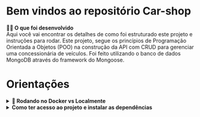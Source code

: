 # Bem vindos ao repositório Car-shop


<strong>👨‍💻 O que foi desenvolvido</strong><br />
    Aqui você vai encontrar os detalhes de como foi estruturado este projeto e instruções para rodar.
   Este projeto, segue os princípios de Programação Orientada a Objetos (POO) na construção da API com CRUD para gerenciar uma concessionária de veículos.
   Foi feito utilizando o banco de dados MongoDB através do framework do Mongoose.



# Orientações

<details>
  <summary><strong>🐋 Rodando no Docker vs Localmente</strong></summary><br />
  
    ## 👉 Com Docker

  **⚠ Antes de começar, seu docker-compose precisa estar na versão 1.29 ou superior. 

  > :information_source: Rode os serviços `node` e `db` com o comando `docker-compose up -d`.

  - Lembre-se de parar o `mongo` se estiver usando localmente na porta padrão (`27017`), ou adapte, caso queria fazer uso da aplicação em containers
  - Esses serviços irão inicializar um container chamado `car_shop` e outro chamado `car_shop_db`.
  - A partir daqui você pode rodar o container `car_shop` via CLI ou abri-lo no VS Code.

  > :information_source: Use o comando `docker exec -it car_shop bash`.

  - Ele te dará acesso ao terminal interativo do container criado pelo compose, que está rodando em segundo plano.

  > :information_source: Instale as dependências [**Caso existam**] com `npm install` 
    <br />
  
  ## 👉 Sem Docker

  > :information_source: Instale as dependências [**Caso existam**] com `npm install`  
  
  - ✨ **Dica:** O avaliador espera que a versão do `node` utilizada seja a 16.

  <br>
</details>


<details>
<summary><strong>Como ter acesso ao projeto e instalar as dependências</strong></summary><br />

    1. Entre na pasta do repositório que você acabou de clonar ou fazer o download do arquivo zip:
    * `cd pasta-do-repositório`

    2. Instale as dependências:
    *`npm install`

    3. Suba os imagens do servidor node e do banco de do docker-compose com o comando:
    *`docker-compose up -d`
    
</details>

